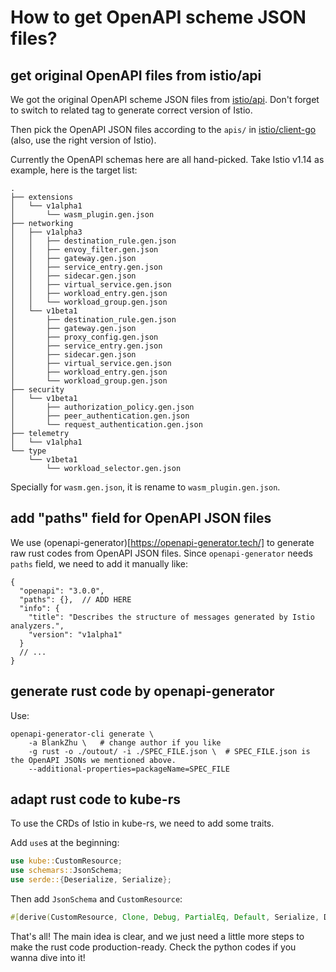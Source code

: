 # How to get OpenAPI scheme JSON files?

## get original OpenAPI files from istio/api

We got the original OpenAPI scheme JSON files from [istio/api](https://github.com/istio/api). Don't forget to switch to related tag to generate correct version of Istio.

Then pick the OpenAPI JSON files according to the `apis/` in [istio/client-go](https://pkg.go.dev/istio.io/client-go/pkg/apis) (also, use the right version of Istio).

Currently the OpenAPI schemas here are all hand-picked. Take Istio v1.14 as example, here is the target list:

```
.
├── extensions
│   └── v1alpha1
│       └── wasm_plugin.gen.json
├── networking
│   ├── v1alpha3
│   │   ├── destination_rule.gen.json
│   │   ├── envoy_filter.gen.json
│   │   ├── gateway.gen.json
│   │   ├── service_entry.gen.json
│   │   ├── sidecar.gen.json
│   │   ├── virtual_service.gen.json
│   │   ├── workload_entry.gen.json
│   │   └── workload_group.gen.json
│   └── v1beta1
│       ├── destination_rule.gen.json
│       ├── gateway.gen.json
│       ├── proxy_config.gen.json
│       ├── service_entry.gen.json
│       ├── sidecar.gen.json
│       ├── virtual_service.gen.json
│       ├── workload_entry.gen.json
│       └── workload_group.gen.json
├── security
│   └── v1beta1
│       ├── authorization_policy.gen.json
│       ├── peer_authentication.gen.json
│       └── request_authentication.gen.json
├── telemetry
│   └── v1alpha1
└── type
    └── v1beta1
        └── workload_selector.gen.json
```

Specially for `wasm.gen.json`, it is rename to `wasm_plugin.gen.json`.

## add "paths" field for OpenAPI JSON files

We use (openapi-generator)[https://openapi-generator.tech/] to generate raw rust codes from OpenAPI JSON files. Since `openapi-generator` needs `paths` field, we need to add it manually like:

```
{
  "openapi": "3.0.0",
  "paths": {},  // ADD HERE
  "info": {
    "title": "Describes the structure of messages generated by Istio analyzers.",
    "version": "v1alpha1"
  }
  // ...
}
```

## generate rust code by openapi-generator

Use:

```shell
openapi-generator-cli generate \ 
    -a BlankZhu \   # change author if you like
    -g rust -o ./outout/ -i ./SPEC_FILE.json \  # SPEC_FILE.json is the OpenAPI JSONs we mentioned above.
    --additional-properties=packageName=SPEC_FILE
```

## adapt rust code to kube-rs

To use the CRDs of Istio in kube-rs, we need to add some traits.

Add `use`s at the beginning:

```rust
use kube::CustomResource;
use schemars::JsonSchema;
use serde::{Deserialize, Serialize};
```

Then add `JsonSchema` and `CustomResource`:

```rust
#[derive(CustomResource, Clone, Debug, PartialEq, Default, Serialize, Deserialize, JsonSchema)]
```

That's all! The main idea is clear, and we just need a little more steps to make the rust code production-ready. Check the python codes if you wanna dive into it!